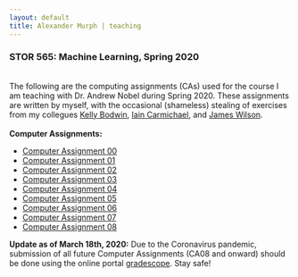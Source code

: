 ```yaml
---
layout: default
title: Alexander Murph | teaching
---
```

<div class="teaching">
<h3>STOR 565: Machine Learning, Spring 2020</h3><br>
    The following are the computing assignments (CAs) used for the course I am teaching with Dr. Andrew Nobel during Spring 2020.  These assignments are written by myself, with the occasional (shameless) stealing of exercises from my collegues <a href="https://www.kelly-bodwin.com/">Kelly Bodwin</a>,  <a href="https://idc9.github.io/">Iain Carmichael</a>, and <a href="http://jdwilson-statistics.com/">James Wilson</a>.<br>
    <br>
    <strong>Computer Assignments:</strong>
<ul>
    <li>
    <a id="raw-url" href="https://raw.githubusercontent.com/sirmurphalot/sirmurphalot.github.io/master/_assignments/CA00.zip">Computer Assignment 00</a>
  </li>
  <li>
    <a id="raw-url" href="https://raw.githubusercontent.com/sirmurphalot/sirmurphalot.github.io/master/_assignments/CA01.zip">Computer Assignment 01</a>
  </li>
  <li>
    <a id="raw-url" href="https://raw.githubusercontent.com/sirmurphalot/sirmurphalot.github.io/master/_assignments/CA02.zip">Computer Assignment 02</a>
  </li>
    <li>
    <a id="raw-url" href="https://raw.githubusercontent.com/sirmurphalot/sirmurphalot.github.io/master/_assignments/CA03.zip">Computer Assignment 03</a>
  </li>
    <li>
    <a id="raw-url" href="https://raw.githubusercontent.com/sirmurphalot/sirmurphalot.github.io/master/_assignments/CA04.zip">Computer Assignment 04</a>
  </li>
    <li>
    <a id="raw-url" href="https://raw.githubusercontent.com/sirmurphalot/sirmurphalot.github.io/master/_assignments/CA05.zip">Computer Assignment 05</a>
  </li>
    <li>
    <a id="raw-url" href="https://raw.githubusercontent.com/sirmurphalot/sirmurphalot.github.io/master/_assignments/CA06.zip">Computer Assignment 06</a>
  </li>
    <li>
    <a id="raw-url" href="https://raw.githubusercontent.com/sirmurphalot/sirmurphalot.github.io/master/_assignments/CA07.zip">Computer Assignment 07</a>
  </li>
    <li>
    <a id="raw-url" href="https://raw.githubusercontent.com/sirmurphalot/sirmurphalot.github.io/master/_assignments/CA08.zip">Computer Assignment 08</a>
  </li>
  </ul>
<b>Update as of March 18th, 2020:</b>
    Due to the Coronavirus pandemic, submission of all future Computer Assignments (CA08 and onward) should be done using the online portal <a href="https://www.gradescope.com/">gradescope</a>.  Stay safe!
<br>
<!--
<h3>Peer-reviewed Conferences</h3>
<ul>
  <li>
    <a href="https://scholar.google.com/citations?user=nPuXokoAAAAJ&hl=en">Mining Approximate Acyclic Schemes from Relations Abstract</a><br>
    Batya Kenig, Pranay Mundra, Guna Prasaad, Babak Salimi, Dan Suciu<br>
    <i>To appear in SIGMOD 2020</i>
  </li>
  <br>
  <li>
    <a href="https://arxiv.org/pdf/1803.11328.pdf">Scaling Ordered Stream Processing on Shared-Memory Multicores</a><br>
    Guna Prasaad, G. Ramalingam, Kaushik Rajan<br>
    <i> Proc. BIRTE 2019 (VLDB Workshop)</i> 
  </li>
  <br>
  <li>
    <a href="{{site.url}}assets/faster-cpr-sigmod19.pdf">Concurrent Prefix Recovery: Performing CPR on a Database</a><br>
    Guna Prasaad, Badrish Chandramouli, Donald Kossman<br>
    <i>Proc. SIGMOD 2019</i> <b> (Best of SIGMOD 2019) </b> <br>
  </li>
  <br>
  <li>
    <a href="https://dl.acm.org/citation.cfm?id=3275564">FASTER: An Embedded Concurrent Key-Value Store for State Management</a><br>
    Badrish Chandramouli, Guna Prasaad, Donald Kossmann, Justin Levandoski, James Hunter, Mike Barnett <br>
    <i> Proc. VLDB 2018 (Demo) </i> <br>
  </li>
  <br>
  <li>
    <a href="https://dl.acm.org/citation.cfm?id=3196898">FASTER: A Concurrent Key-Value Store with In-Place Updates</a><br>
    Badrish Chandramouli, Guna Prasaad, Donald Kossmann, Justin Levandoski, James Hunter, Mike Barnett <br>
    <i> Proc. SIGMOD 2018 </i> <br>
  </li>
  <br>
  <li>
  <a href="http://rd.springer.com/chapter/10.1007%2F978-3-319-18117-2_16">Automated Linguistic Personalization of Targeted Marketing Messages Mining User-generated Text on Social Media</a> <br>
    Rishiraj Saha Roy, Aishwarya Padmakumar, Guna Prasaad Jeganthan, Ponnurangam Kumaraguru <br>
  <i>Proc. CICLing 2015, Springer LNCS</i> <b>(Best Paper)</b> <br>
  </li>
</ul>
<br>
  <h3>Patents</h3>
<ul>
  <li>
    <a href="https://www.microsoft.com/en-us/research/project/faster/">FASTER Key-Value Store System</a><br>
    Badrish Chandramouli, Guna Prasaad, Donald Kossmann, Justin Levandoski, James Hunter, Mike Barnett <br>
    <i> USPTO Appl. No. 15/917,352, filed on 9 Mar 2018</i>
  </li>
  <br>
  <li>
  <a href="http://www.freepatentsonline.com/y2016/0171560.html">Linguistic Personalization of Messages for Targeted Campaigns</a> <br>
    Rishiraj Saha Roy, Guna Prasaad Jeganathan, Aishwarya Padmakumar, Ponnurangam Kumaraguru <br>
  <i>USPTO Appl. No. 14/566,181, filed on 10 Dec 2014</i>
  </li>
</ul>
-->
</div>

